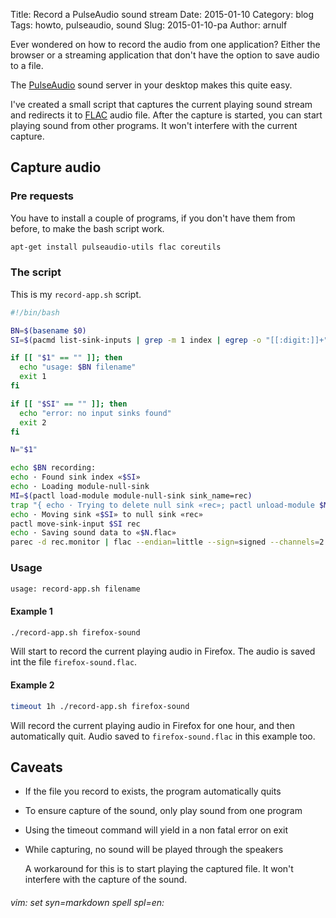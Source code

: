 Title: Record a PulseAudio sound stream
Date: 2015-01-10
Category: blog
Tags: howto, pulseaudio, sound
Slug: 2015-01-10-pa
Author: arnulf

[PulseAudio]: https://en.wikipedia.org/wiki/PulseAudio
[FLAC]: https://en.wikipedia.org/wiki/Flac "Free Lossless Audio Codec"

Ever wondered on how to record the audio from one application? Either the browser or a streaming application that don't have the option to save audio to a file.

The [PulseAudio] sound server in your desktop makes this quite easy.

I've created a small script that captures the current playing sound stream and redirects it to [FLAC] audio file. After the capture is started, you can start playing sound from other programs. It won't interfere with the current capture.

## Capture audio

### Pre requests

You have to install a couple of programs, if you don't have them from before, to make the bash script work.

```bash
apt-get install pulseaudio-utils flac coreutils
```

### The script

This is my `record-app.sh` script.

```bash
#!/bin/bash

BN=$(basename $0)
SI=$(pacmd list-sink-inputs | grep -m 1 index | egrep -o "[[:digit:]]+")

if [[ "$1" == "" ]]; then
  echo "usage: $BN filename"
  exit 1
fi

if [[ "$SI" == "" ]]; then
  echo "error: no input sinks found"
  exit 2
fi

N="$1"

echo $BN recording:
echo · Found sink index «$SI»
echo · Loading module-null-sink
MI=$(pactl load-module module-null-sink sink_name=rec)
trap "{ echo · Trying to delete null sink «rec»; pactl unload-module $MI; }" EXIT
echo · Moving sink «$SI» to null sink «rec»
pactl move-sink-input $SI rec
echo · Saving sound data to «$N.flac» 
parec -d rec.monitor | flac --endian=little --sign=signed --channels=2 --bps=16n --sample-rate=44100 -o "$1.flac" - 2>/dev/null
```

### Usage

```bash
usage: record-app.sh filename
```

#### Example 1

```bash
./record-app.sh firefox-sound
```

Will start to record the current playing audio in Firefox. The audio is saved int the file `firefox-sound.flac`.

#### Example 2 

```bash
timeout 1h ./record-app.sh firefox-sound
```

Will record the current playing audio in Firefox for one hour, and then automatically quit. Audio saved to `firefox-sound.flac` in this example too.

## Caveats 

* If the file you record to exists, the program automatically quits
* To ensure capture of the sound, only play sound from one program
* Using the timeout command will yield in a non fatal error on exit
* While capturing, no sound will be played through the speakers

    A workaround for this is to start playing the captured file. It won't interfere with the capture of the sound. 

###### vim: set syn=markdown spell spl=en:
